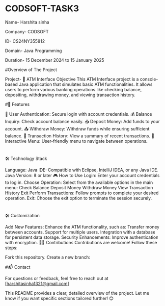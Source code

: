 # CODSOFT-TASK3
Name- Harshita sinha 

Company- CODSOFT

ID- CS24NY355812


Domain- Java Programming 

Duration- 15 December 2024 to 15 January 2025

#Overview of The Project


Project- 🏧 ATM Interface
Objective
This ATM Interface project is a console-based Java application that simulates basic ATM functionalities. It allows users to perform various banking operations like checking balance, depositing, withdrawing money, and viewing transaction history.

#🚀 Features


🔐 User Authentication: Secure login with account credentials.
💰 Balance Inquiry: Check account balance easily.
📥 Deposit Money: Add funds to your account.
📤 Withdraw Money: Withdraw funds while ensuring sufficient balance.
📜 Transaction History: View a summary of recent transactions.
🔁 Interactive Menu: User-friendly menu to navigate between operations.
#

🛠️ Technology Stack


Language: Java
IDE: Compatible with Eclipse, IntelliJ IDEA, or any Java IDE.
Java Version: 8 or later
🎮 How to Use
Login: Enter your account credentials to log in.
Choose Operation: Select from the available options in the main menu:
Check Balance
Deposit Money
Withdraw Money
View Transaction History
Exit
Perform Transactions: Follow prompts to complete your desired operation.
Exit: Choose the exit option to terminate the session securely.
#

🛠️ Customization


Add New Features: Enhance the ATM functionality, such as:
Transfer money between accounts.
Support for multiple users.
Integration with a database for persistent data storage.
Security Enhancements: Improve authentication with encryption.
🧑‍💻 Contributions
Contributions are welcome! Follow these steps:

Fork this repository.
Create a new branch:


#📬 Contact


For questions or feedback, feel free to reach out at [harshitasinha1321@gmail.com]

This README provides a clear, detailed overview of the project. Let me know if you want specific sections tailored further! 😊

